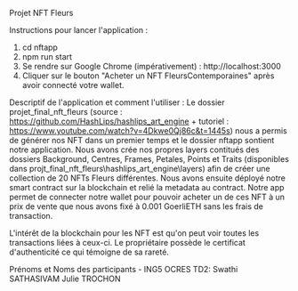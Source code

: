 Projet NFT Fleurs

Instructions pour lancer l'application :

1. cd nftapp
2. npm run start
3. Se rendre sur Google Chrome (impérativement) : http://localhost:3000
4. Cliquer sur le bouton "Acheter un NFT FleursContemporaines" après avoir connecté votre wallet.


Descriptif de l'application et comment l'utiliser :
Le dossier projet_final_nft_fleurs (source : https://github.com/HashLips/hashlips_art_engine + tutoriel : https://www.youtube.com/watch?v=4Dkwe0Qj86c&t=1445s) nous a permis de générer nos NFT dans un premier temps et le dossier nftapp sontient notre application.
Nous avons crée nos propres layers contitués des dossiers Background, Centres, Frames, Petales, Points et Traits (disponibles dans projt_final_nft_fleurs\hashlips_art_engine\layers) afin de créer une collection de 20 NFTs Fleurs différentes.
Nous avons ensuite déployé notre smart contract sur la blockchain et relié la metadata au contract.
Notre app permet de connecter notre wallet pour pouvoir acheter un de ces NFT à un prix de vente que nous avons fixé à 0.001 GoerliETH sans les frais de transaction.

L'intérêt de la blockchain pour les NFT est qu'on peut voir toutes les transactions liées à ceux-ci. Le propriétaire possède le certificat d'authenticité ce qui témoigne de sa rareté.

Prénoms et Noms des participants - ING5 OCRES TD2: 
Swathi SATHASIVAM
Julie TROCHON
